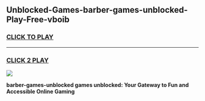 
## Unblocked-Games-barber-games-unblocked-Play-Free-vboib
<h3>
<a href="https://premium76.site?title=barber-games-unblocked&ref=21A">CLICK TO PLAY</a></h3>
<hr>

<h3>
<a href="https://premium76.site?title=barber-games-unblocked&ref=21A">CLICK 2 PLAY</a>
  
</h3>

<a href="https://premium76.site?title=barber-games-unblocked&ref=21A"><img src="https://clearcache.store/games.png"></a>


**barber-games-unblocked games unblocked: Your Gateway to Fun and Accessible Online Gaming**
